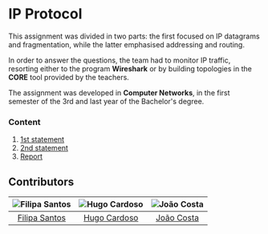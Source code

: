 # IP Protocol

This assignment was divided in two parts: the first focused on IP datagrams and fragmentation, while the latter emphasised addressing and routing.

In order to answer the questions, the team had to monitor IP traffic, resorting either to the program **Wireshark** 
or by building topologies in the **CORE** tool provided by the teachers.

The assignment was developed in **Computer Networks**, in the first semester of the 3rd and last year of the Bachelor's degree.

### Content

1. [1st statement](statement-part1.pdf)
2. [2nd statement](statement-part2.pdf)
3. [Report](report.pdf)

## Contributors

![Filipa Santos][filipa-pic] | ![Hugo Cardoso][hugo-pic] | ![João Costa][cunha-pic]
:---: | :---: | :---:
[Filipa Santos][filipa] | [Hugo Cardoso][hugo] | [João Costa][cunha]

[filipa]: https://github.com/fliper6
[filipa-pic]: https://github.com/fliper6.png?size=120
[hugo]: https://github.com/Abjiri
[hugo-pic]: https://github.com/Abjiri.png?size=120
[cunha]: https://github.com/Jcc20
[cunha-pic]: https://github.com/Jcc20.png?size=120
